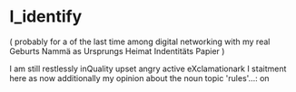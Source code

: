 # I_identify
( probably for a of the last time among digital networking with my real Geburts Nammä as Ursprungs Heimat Indentitäts Papier )

I am still restlessly inQuality upset angry active eXclamationark
I staitment here as now additionally my opinion about the noun topic 'rules'...:
on
